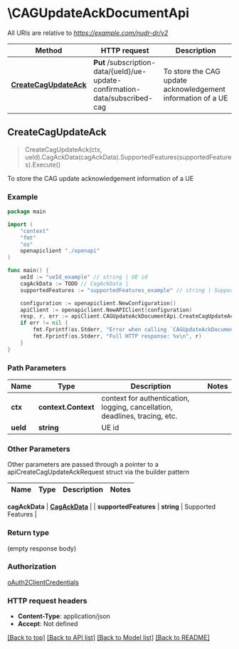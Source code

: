 # \CAGUpdateAckDocumentApi

All URIs are relative to *https://example.com/nudr-dr/v2*

Method | HTTP request | Description
------------- | ------------- | -------------
[**CreateCagUpdateAck**](CAGUpdateAckDocumentApi.md#CreateCagUpdateAck) | **Put** /subscription-data/{ueId}/ue-update-confirmation-data/subscribed-cag | To store the CAG update acknowledgement information of a UE



## CreateCagUpdateAck

> CreateCagUpdateAck(ctx, ueId).CagAckData(cagAckData).SupportedFeatures(supportedFeatures).Execute()

To store the CAG update acknowledgement information of a UE

### Example

```go
package main

import (
    "context"
    "fmt"
    "os"
    openapiclient "./openapi"
)

func main() {
    ueId := "ueId_example" // string | UE id
    cagAckData := TODO // CagAckData | 
    supportedFeatures := "supportedFeatures_example" // string | Supported Features (optional)

    configuration := openapiclient.NewConfiguration()
    apiClient := openapiclient.NewAPIClient(configuration)
    resp, r, err := apiClient.CAGUpdateAckDocumentApi.CreateCagUpdateAck(context.Background(), ueId).CagAckData(cagAckData).SupportedFeatures(supportedFeatures).Execute()
    if err != nil {
        fmt.Fprintf(os.Stderr, "Error when calling `CAGUpdateAckDocumentApi.CreateCagUpdateAck``: %v\n", err)
        fmt.Fprintf(os.Stderr, "Full HTTP response: %v\n", r)
    }
}
```

### Path Parameters


Name | Type | Description  | Notes
------------- | ------------- | ------------- | -------------
**ctx** | **context.Context** | context for authentication, logging, cancellation, deadlines, tracing, etc.
**ueId** | **string** | UE id | 

### Other Parameters

Other parameters are passed through a pointer to a apiCreateCagUpdateAckRequest struct via the builder pattern


Name | Type | Description  | Notes
------------- | ------------- | ------------- | -------------

 **cagAckData** | [**CagAckData**](CagAckData.md) |  | 
 **supportedFeatures** | **string** | Supported Features | 

### Return type

 (empty response body)

### Authorization

[oAuth2ClientCredentials](../README.md#oAuth2ClientCredentials)

### HTTP request headers

- **Content-Type**: application/json
- **Accept**: Not defined

[[Back to top]](#) [[Back to API list]](../README.md#documentation-for-api-endpoints)
[[Back to Model list]](../README.md#documentation-for-models)
[[Back to README]](../README.md)

